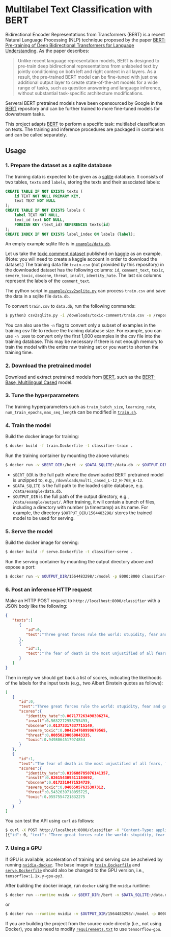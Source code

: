 # Multilabel Text Classification with BERT

Bidirectional Encoder Representations from Transformers (BERT) is a recent Natural Language Processing (NLP) technique proposed by the paper [BERT: Pre-training of Deep Bidirectional Transformers for Language Understanding](https://arxiv.org/abs/1810.04805). As the paper describes:
> Unlike recent language representation models, BERT is designed to pre-train deep bidirectional representations from unlabeled text by jointly conditioning on both left and right context in all layers. As a result, the pre-trained BERT model can be fine-tuned with just one additional output layer to create state-of-the-art models for a wide range of tasks, such as question answering and language inference, without substantial task-specific architecture modifications.

Serveral BERT pretrained models have been opensourced by Google in the [BERT](https://github.com/google-research/bert) repository and can be further trained to more fine-tuned models for downstream tasks.

This project adapts [BERT](https://github.com/google-research/bert) to perform a specific task: multilabel classification on texts. The training and inference procedures are packaged in containers and can be called separately.

## Usage

### 1. Prepare the dataset as a sqlite database
The training data is expected to be given as a [sqlite](https://www.sqlite.org/index.html) database. It consists of two tables, `texts` and `labels`, storing the texts and their associated labels:
```SQL
CREATE TABLE IF NOT EXISTS texts (
    id TEXT NOT NULL PRIMARY KEY,
    text TEXT NOT NULL
);
CREATE TABLE IF NOT EXISTS labels (
    label TEXT NOT NULL,
    text_id text NOT NULL,
    FOREIGN KEY (text_id) REFERENCES texts(id)
);
CREATE INDEX IF NOT EXISTS label_index ON labels (label);
```
An empty example sqlite file is in [`example/data.db`](https://github.com/yam-ai/bert-multilabel-classifier/blob/master/example/data.db).

Let us take the [toxic comment dataset](https://www.kaggle.com/c/jigsaw-toxic-comment-classification-challenge/data) published on [kaggle](https://www.kaggle.com/) as an example. (Note: you will need to create a kaggle account in order to download the dataset.) The training data file `train.csv` (not provided by this repository) in the downloaded dataset has the following columns: `id`, `comment_text`, `toxic`, `severe_toxic`, `obscene`, `threat`, `insult`, `identity_hate`. The last six columns represent the labels of the `comment_text`.

The python script in [`example/csv2sqlite.py`](https://github.com/yam-ai/bert-multilabel-classifier/blob/master/example/csv2sqlite.py) can process `train.csv` and save the data in a sqlite file `data.db`.

To convert `train.csv` to `data.db`, run the following commands:
```sh
$ python3 csv2sqlite.py -i /downloads/toxic-comment/train.csv -o /repos/bert-multilabel-classifier/example/data.db
```
You can also use the `-n` flag to convert only a subset of examples in the training csv file to reduce the training database size. For example, you can use `-n 1000` to convert only the first 1,000 examples in the csv file into the training database. This may be necessary if there is not enough memory to train the model with the entire raw training set or you want to shorten the training time.

### 2. Download the pretrained model
Download and extract pretrained models from [BERT](https://github.com/google-research/bert), such as the [BERT-Base, Multilingual Cased](https://storage.googleapis.com/bert_models/2018_11_23/multi_cased_L-12_H-768_A-12.zip) model.


### 3. Tune the hyperparameters
The training hyperparameters such as `train_batch_size`, `learning_rate`, `num_train_epochs`, `max_seq_length` can be modified in [`train.sh`](https://github.com/yam-ai/bert-multilabel-classifier/blob/master/train.sh).


### 4. Train the model
Build the docker image for training:
```sh
$ docker build -f train.Dockerfile -t classifier-train .
```  

Run the training container by mounting the above volumes:
```sh
$ docker run -v $BERT_DIR:/bert -v $DATA_SQLITE:/data.db -v $OUTPUT_DIR:/output classifier-train
```

* `$BERT_DIR` is the full path where the downloaded BERT pretrained model is unzipped to, e.g., `/downloads/multi_cased_L-12_H-768_A-12`.
* `$DATA_SQLITE` is the full path to the loaded sqlite database, e.g. `/data/example/data.db`.
* `$OUTPUT_DIR` is the full path of the output directory, e.g., `/data/example/output/`. After training, it will contain a bunch of files, including a directory with number (a timestamp) as its name. For example, the directory `$OUTPUT_DIR/1564483298/` stores the trained model to be used for serving.


### 5. Serve the model
Build the docker image for serving:
```sh
$ docker build -f serve.Dockerfile -t classifier-serve .
```

Run the serving container by mounting the output directory above and expose a port:
```sh
$ docker run -v $OUTPUT_DIR/1564483298/:/model -p 8000:8000 classifier-serve
```


### 6. Post an inference HTTP request

Make an HTTP POST request to `http://localhost:8000/classifier` with a JSON body like the following:
```json
{ 
   "texts":[ 
      { 
         "id":0,
         "text":"Three great forces rule the world: stupidity, fear and greed."
      },
      { 
         "id":1,
         "text":"The fear of death is the most unjustified of all fears, for there's no risk of accident for someone who's dead"
      }
   ]
}
```
Then in reply we should get back a list of scores, indicating the likelihoods of the labels for the input texts (e.g., two Albert Einstein quotes as follows):
```json
[ 
   { 
      "id":0,
      "text":"Three great forces rule the world: stupidity, fear and greed.",
      "scores":{ 
         "identity_hate":0.007177263498306274,
         "insult":0.5632272958755493,
         "obscene":0.01373317837715149,
         "severe_toxic":0.004234760999679565,
         "threat":0.00850290060043335,
         "toxic":0.9498064517974854
      }
   },
   { 
      "id":1,
      "text":"The fear of death is the most unjustified of all fears, for there's no risk of accident for someone who's dead",
      "scores":{ 
         "identity_hate":0.019688785076141357,
         "insult":0.026154309511184692,
         "obscene":0.0172310471534729,
         "severe_toxic":0.04065057635307312,
         "threat":0.5432639718055725,
         "toxic":0.9557554721832275
      }
   }
]
```

You can test the API using `curl` as follows:

```sh
$ curl -X POST http://localhost:8000/classifier -H "Content-Type: application/json" -d $'{"texts":[{"id":0,"text":"Three great forces rule the world: stupidity, fear and greed."},{"id":1,"text":"The fear of death is the most unjustified of all fears, for there\'s no risk of accident for someone who\'s dead"}]}'
[{"id": 0, "text": "Three great forces rule the world: stupidity, fear and greed.", "scores": {"identity_hate": 0.007177263498306274, "insult": 0.5632272958755493, "obscene": 0.01373317837715149, "severe_toxic": 0.004234760999679565, "threat": 0.00850290060043335, "toxic": 0.9498064517974854}}, {"id": 1, "text": "The fear of death is the most unjustified of all fears, for there's no risk of accident for someone who's dead", "scores": {"identity_hate": 0.019688785076141357, "insult": 0.026154309511184692, "obscene": 0.0172310471534729, "severe_toxic": 0.04065057635307312, "threat": 0.5432639718055725, "toxic": 0.9557554721832275}}]
```

### 7. Using a GPU
If GPU is available, acceleration of training and serving can be acheived by running [`nvidia-docker`](https://github.com/NVIDIA/nvidia-docker). The base image in [`train.Dockerfile`](https://github.com/yam-ai/bert-multilabel-classifier/blob/master/train.Dockerfile) and [`serve.Dockerfile`](https://github.com/yam-ai/bert-multilabel-classifier/blob/master/serve.Dockerfile) should also be changed to the GPU version, i.e., `tensorflow:1.1x.y-gpu-py3`.

After building the docker image, run `docker` using the `nvidia` runtime:

```sh
$ docker run --runtime nvida -v $BERT_DIR:/bert -v $DATA_SQLITE:/data.db -v $OUTPUT_DIR:/output classifier-train
```
or 
```sh
$ docker run --runtime nvidia -v $OUTPUT_DIR/1564483298/:/model -p 8000:8000 classifier-serve
```

If you are building the project from the source code directly (i.e., not using Docker), you also need to modify [`requirements.txt`](https://github.com/yam-ai/bert-multilabel-classifier/blob/master/requirements.txt) to use `tensorflow-gpu`.
